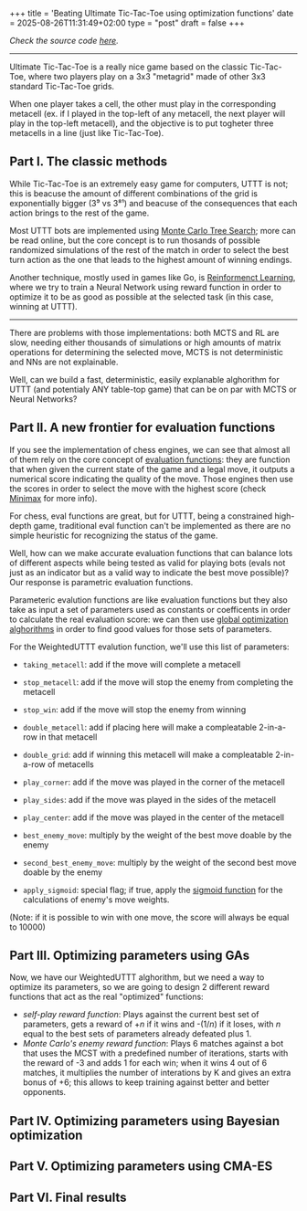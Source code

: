+++
title = 'Beating Ultimate Tic-Tac-Toe using optimization functions'
date = 2025-08-26T11:31:49+02:00
type = "post"
draft = false
+++

*Check the source code [here](https://github.com/gi-dellav/WeightedUTTT).*


---


Ultimate Tic-Tac-Toe is a really nice game based on the classic Tic-Tac-Toe, where two players play on a 3x3 "metagrid" made of other 3x3 standard Tic-Tac-Toe grids.

When one player takes a cell, the other must play in the corresponding metacell (ex. if I played in the top-left of any metacell, the next player will play in the top-left metacell), and the objective is to put togheter three metacells in a line (just like Tic-Tac-Toe).

## Part I. The classic methods

While Tic-Tac-Toe is an extremely easy game for computers, UTTT is not; this is beacuse the amount of different combinations of the grid is exponentially bigger (3⁹ vs 3⁸¹) and beacuse of the consequences that each action brings to the rest of the game.

Most UTTT bots are implemented using [Monte Carlo Tree Search](https://en.wikipedia.org/wiki/Monte_Carlo_tree_search); more can be read online, but the core concept is to run thosands of possible randomized simulations of the rest of the match in order to select the best turn action as the one that leads to the highest amount of winning endings.

Another technique, mostly used in games like Go, is [Reinformenct Learning](https://en.wikipedia.org/wiki/Reinforcement_learning), where we try to train a Neural Network using reward function in order to optimize it to be as good as possible at the selected task (in this case, winning at UTTT).

---

There are problems with those implementations: both MCTS and RL are slow, needing either thousands of simulations or high amounts of matrix operations for determining the selected move, MCTS is not deterministic and NNs are not explainable.

Well, can we build a fast, deterministic, easily explanable alghorithm for UTTT (and potentialy ANY table-top game) that can be on par with MCTS or Neural Networks?

## Part II. A new frontier for evaluation functions

If you see the implementation of chess engines, we can see that almost all of them rely on the core concept of [evaluation functions](https://en.wikipedia.org/wiki/Evaluation_function): they are function that when given the current state of the game and a legal move, it outputs a numerical score indicating the quality of the move. Those engines then use the scores in order to select the move with the highest score (check [Minimax](https://en.wikipedia.org/wiki/Minimax) for more info).

For chess, eval functions are great, but for UTTT, being a constrained high-depth game, traditional eval function can't be implemented as there are no simple heuristic for recognizing the status of the game.

Well, how can we make accurate evaluation functions that can balance lots of different aspects while being tested as valid for playing bots (evals not just as an indicator but as a valid way to indicate the best move possible)? Our response is parametric evaluation functions.

Parameteric evalution functions are like evaluation functions but they also take as input a set of parameters used as constants or coefficents in order to calculate the real evaluation score: we can then use [global optimization alghorithms](https://en.wikipedia.org/wiki/Global_optimization) in order to find good values for those sets of parameters.

For the WeightedUTTT evalution function, we'll use this list of parameters:

- `taking_metacell`: add if the move will complete a metacell
- `stop_metacell`: add if the move will stop the enemy from completing the metacell
- `stop_win`: add if the move will stop the enemy from winning
- `double_metacell`: add if placing here will make a compleatable 2-in-a-row in that metacell
- `double_grid`: add if winning this metacell will make a compleatable 2-in-a-row of metacells

- `play_corner`: add if the move was played in the corner of the metacell
- `play_sides`: add if the move was played in the sides of the metacell
- `play_center`: add if the move was played in the center of the metacell

- `best_enemy_move`: multiply by the weight of the best move doable by the enemy
- `second_best_enemy_move`: multiply by the weight of the second best move doable by the enemy
- `apply_sigmoid`: special flag; if true, apply the [sigmoid function](https://en.wikipedia.org/wiki/Sigmoid_function) for the calculations of enemy's move weights.

(Note: if it is possible to win with one move, the score will always be equal to 10000)

## Part III. Optimizing parameters using GAs

Now, we have our WeightedUTTT alghorithm, but we need a way to optimize its parameters, so we are going to design 2 different reward functions that act as the real "optimized" functions:

- *self-play reward function*: Plays against the current best set of parameters, gets a reward of +*n* if it wins and -(1/*n*) if it loses, with *n* equal to the best sets of parameters already defeated plus 1.
- *Monte Carlo's enemy reward function*: Plays 6 matches against a bot that uses the MCST with a predefined number of iterations, starts with the reward of -3 and adds 1 for each win; when it wins 4 out of 6 matches, it multiplies the number of interations by K and gives an extra bonus of +6; this allows to keep training against better and better opponents.

## Part IV. Optimizing parameters using Bayesian optimization

## Part V. Optimizing parameters using CMA-ES

## Part VI. Final results
